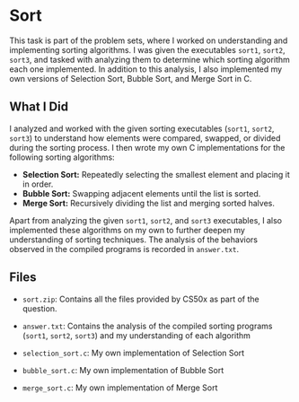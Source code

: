 # Sort

This task is part of the problem sets, where I worked on understanding and implementing sorting algorithms. I was given the executables `sort1`, `sort2`, `sort3`, and tasked with analyzing them to determine which sorting algorithm each one implemented. In addition to this analysis, I also implemented my own versions of Selection Sort, Bubble Sort, and Merge Sort in C.

## What I Did

I analyzed and worked with the given sorting executables (`sort1`, `sort2`, `sort3`) to understand how elements were compared, swapped, or divided during the sorting process. I then wrote my own C implementations for the following sorting algorithms:

- **Selection Sort:** Repeatedly selecting the smallest element and placing it in order.
- **Bubble Sort:** Swapping adjacent elements until the list is sorted.
- **Merge Sort:** Recursively dividing the list and merging sorted halves.

Apart from analyzing the given `sort1`, `sort2`, and `sort3` executables, I also implemented these algorithms on my own to further deepen my understanding of sorting techniques. The analysis of the behaviors observed in the compiled programs is recorded in `answer.txt`.

## Files

- `sort.zip`: Contains all the files provided by CS50x as part of the question.
- `answer.txt`: Contains the analysis of the compiled sorting programs (`sort1`, `sort2`, `sort3`) and my understanding of each algorithm
  
- `selection_sort.c`: My own implementation of Selection Sort
- `bubble_sort.c`: My own implementation of Bubble Sort
- `merge_sort.c`: My own implementation of Merge Sort
